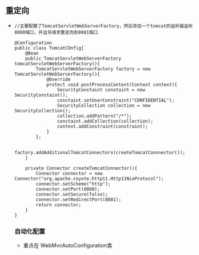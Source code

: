 ## 重定向
- ```
  //主要配置了TomcatServletWebServerFactory，然后添加一个tomcat的监听器监听8080端口，并且将请求重定向到8081端口

  @Configuration
  public class TomcatCOnfig{
      @Bean
      public TomcatServletWebServerFactory tomcatServletWebServerFactory(){
          TomcatServletWebServerFactory factory = new TomcatServletWebServerFactory(){
              @Override 
              protect void postProcessContext(Context context){
                  SecurityConstaint constaint = new SecurityConstaint();
                  constaint.setUserConstraint("CONFIDENTIAL");
                  SecurityCollection collection = new SecurityCollection();
                  collection.addPattern("/*");
                  constaint.addCollection(collection);
                  context.addConstraint(constraint);
              }
          };

          factory.addAdditionalTomcatConnectors(createTomcatConnnector());
      }

      private Connector createTomcatConnector(){
          Connector connector = new Connector("org.apache.coyote.http11.Http11NioProtocol");
          connector.setScheme("http");
          connector.setPort(8080);
          connector.setSecure(false);
          connector.setRedirectPort(8081);
          return connector;
      }
  }

  ```

  ### 自动化配置
  - 重点在 WebMvcAutoConfiguration类
  
